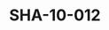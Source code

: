 ---
pid: SHA-10-012
title: SHA-10-012
language: en
collection: Sharhabil Ahmed
original_label: 
rights: Sharhabil Ahmed
location_of_original: Sharhabil Ahmed
photographer_or_studio: 
scanned_from: photograph 10.2 by 15.2
_date: '09/08/1980'
location: Khartoum, Afra Center
description: Nasir al Din Shulgami Sharhabil Ahmed and Muhammad 'Afifi
additional_notes: 
permission_display: 'yes'
on_server: 'no'
on_website: 'no'
permalink: "/archive/en/sha-10-012.html"
layout: photo-page
---
